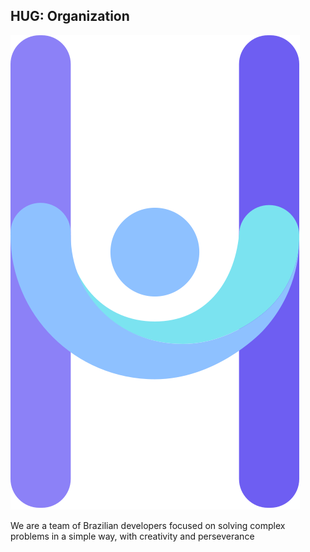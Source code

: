 ## HUG: Organization

<Img  src="logo.png"/>

We are a team of Brazilian developers focused on solving complex problems in a simple way, with creativity and perseverance

